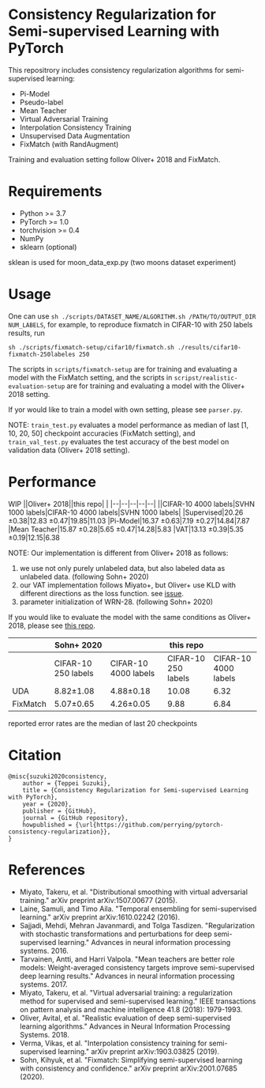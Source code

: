 # Consistency Regularization for Semi-supervised Learning with PyTorch
This repositrory includes consistency regularization algorithms for semi-supervised learning:
- Pi-Model
- Pseudo-label
- Mean Teacher
- Virtual Adversarial Training
- Interpolation Consistency Training
- Unsupervised Data Augmentation
- FixMatch (with RandAugment)

Training and evaluation setting follow Oliver+ 2018 and FixMatch.

# Requirements
- Python >= 3.7
- PyTorch >= 1.0
- torchvision >= 0.4
- NumPy
- sklearn (optional)

sklean is used for moon_data_exp.py (two moons dataset experiment)

# Usage
One can use ```sh ./scripts/DATASET_NAME/ALGORITHM.sh /PATH/TO/OUTPUT_DIR NUM_LABELS```,
for example, to reproduce fixmatch in CIFAR-10 with 250 labels results, run

```
sh ./scripts/fixmatch-setup/cifar10/fixmatch.sh ./results/cifar10-fixmatch-250labeles 250
```

The scripts in ```scripts/fixmatch-setup``` are for training and evaluating a model with the FixMatch setting,
and the scripts in ```scripst/realistic-evaluation-setup``` are for training and evaluating a model with the Oliver+ 2018 setting.

If yor would like to train a model with own setting, please see ```parser.py```.

NOTE: ```train_test.py``` evaluates a model performance as median of last [1, 10, 20, 50] checkpoint accuracies (FixMatch setting),
and ```train_val_test.py``` evaluates the test accuracy of the best model on validation data (Oliver+ 2018 setting).

# Performance
WIP
||Oliver+ 2018||this repo| |
|--|--|--|--|--|
||CIFAR-10 4000 labels|SVHN 1000 labels|CIFAR-10 4000 labels|SVHN 1000 labels|
|Supervised|20.26 ±0.38|12.83 ±0.47|19.85|11.03
|Pi-Model|16.37 ±0.63|7.19 ±0.27|14.84|7.87
|Mean Teacher|15.87 ±0.28|5.65 ±0.47|14.28|5.83
|VAT|13.13 ±0.39|5.35 ±0.19|12.15|6.38

NOTE: Our implementation is different from Oliver+ 2018 as follows:
1. we use not only purely unlabeled data, but also labeled data as unlabeled data. (following Sohn+ 2020)
2. our VAT implementation follows Miyato+, but Oliver+ use KLD with different directions as the loss function.
see [issue](https://github.com/brain-research/realistic-ssl-evaluation/issues/27).
3. parameter initialization of WRN-28. (following Sohn+ 2020)

If you would like to evaluate the model with the same conditions as Oliver+ 2018, please see [this repo](https://github.com/perrying/realistic-ssl-evaluation-pytorch).

||Sohn+ 2020||this repo| |
|--|--|--|--|--|
||CIFAR-10 250 labels|CIFAR-10 4000 labels|CIFAR-10 250 labels|CIFAR-10 4000 labels|
|UDA|8.82±1.08|4.88±0.18 | 10.08 | 6.32
|FixMatch|5.07±0.65|4.26±0.05| 9.88 | 6.84

reported error rates are the median of last 20 checkpoints

# Citation
```
@misc{suzuki2020consistency,
    author = {Teppei Suzuki},
    title = {Consistency Regularization for Semi-supervised Learning with PyTorch},
    year = {2020},
    publisher = {GitHub},
    journal = {GitHub repository},
    howpublished = {\url{https://github.com/perrying/pytorch-consistency-regularization}},
}
```

# References
- Miyato, Takeru, et al. "Distributional smoothing with virtual adversarial training." arXiv preprint arXiv:1507.00677 (2015).
- Laine, Samuli, and Timo Aila. "Temporal ensembling for semi-supervised learning." arXiv preprint arXiv:1610.02242 (2016).
- Sajjadi, Mehdi, Mehran Javanmardi, and Tolga Tasdizen. "Regularization with stochastic transformations and perturbations for deep semi-supervised learning." Advances in neural information processing systems. 2016.
- Tarvainen, Antti, and Harri Valpola. "Mean teachers are better role models: Weight-averaged consistency targets improve semi-supervised deep learning results." Advances in neural information processing systems. 2017.
- Miyato, Takeru, et al. "Virtual adversarial training: a regularization method for supervised and semi-supervised learning." IEEE transactions on pattern analysis and machine intelligence 41.8 (2018): 1979-1993.
- Oliver, Avital, et al. "Realistic evaluation of deep semi-supervised learning algorithms." Advances in Neural Information Processing Systems. 2018.
- Verma, Vikas, et al. "Interpolation consistency training for semi-supervised learning." arXiv preprint arXiv:1903.03825 (2019).
- Sohn, Kihyuk, et al. "Fixmatch: Simplifying semi-supervised learning with consistency and confidence." arXiv preprint arXiv:2001.07685 (2020).
